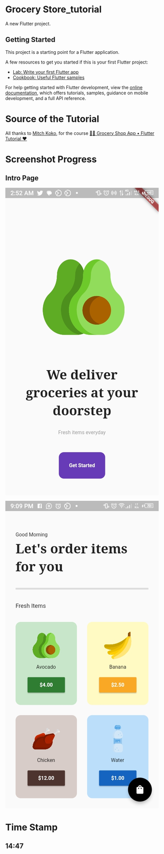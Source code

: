 # Grocery Store_tutorial

A new Flutter project.

## Getting Started

This project is a starting point for a Flutter application.

A few resources to get you started if this is your first Flutter project:

- [Lab: Write your first Flutter app](https://docs.flutter.dev/get-started/codelab)
- [Cookbook: Useful Flutter samples](https://docs.flutter.dev/cookbook)

For help getting started with Flutter development, view the
[online documentation](https://docs.flutter.dev/), which offers tutorials,
samples, guidance on mobile development, and a full API reference.

# Source of the Tutorial

All thanks to
[Mitch Koko](https://www.youtube.com/@createdbykoko), for the course [🥑📱 Grocery Shop App • Flutter Tutorial ♥](https://www.youtube.com/@createdbykoko)

# Screenshot Progress

## Intro Page

![Intro Page](lib/images/progress/Screenshot_20230524-025253.jpg)

![Alt text](lib/images/progress/Screenshot_20230524-210916.jpg)

# Time Stamp

## 14:47

